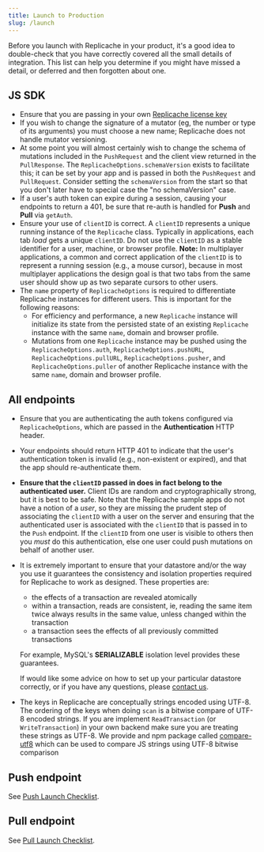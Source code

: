 ```yaml
---
title: Launch to Production
slug: /launch
---
```


Before you launch with Replicache in your product, it's a good idea to double-check that you have correctly covered all the small details of integration. This list can help you determine if you might have missed a detail, or deferred and then forgotten about one.

## JS SDK

- Ensure that you are passing in your own [Replicache license key](/licensing)
- If you wish to change the signature of a mutator (eg, the number or type of
  its arguments) you must choose a new name; Replicache does not handle mutator
  versioning.
- At some point you will almost certainly wish to change the schema of mutations
  included in the `PushRequest` and the client view returned in the
  `PullResponse`. The `ReplicacheOptions.schemaVersion` exists to facilitate
  this; it can be set by your app and is passed in both the `PushRequest` and
  `PullRequest`. Consider setting the `schemaVersion` from the start so that you
  don't later have to special case the "no schemaVersion" case.
- If a user's auth token can expire during a session, causing your endpoints to
  return a 401, be sure that re-auth is handled for **Push** and **Pull** via
  `getAuth`.
- Ensure your use of `clientID` is correct. A `clientID` represents a unique
  running instance of the `Replicache` class. Typically in applications, each
  tab _load_ gets a unique `clientID`. Do not use the `clientID` as a stable
  identifier for a user, machine, or browser profile. **Note:** In multiplayer
  applications, a common and correct application of the `clientID` is to
  represent a running session (e.g., a mouse cursor), because in most
  multiplayer applications the design goal is that two tabs from the same user
  should show up as two separate cursors to other users.
- The `name` property of `ReplicacheOptions` is required to differentiate
  Replicache instances for different users. This is important for the following
  reasons:
  - For efficiency and performance, a new `Replicache` instance will
    initialize its state from the persisted state of an existing `Replicache`
    instance with the same `name`, domain and browser profile.
  - Mutations from one `Replicache` instance may be pushed using the
    `ReplicacheOptions.auth`, `ReplicacheOptions.pushURL`,
    `ReplicacheOptions.pullURL`, `ReplicacheOptions.pusher`, and
    `ReplicacheOptions.puller` of another Replicache instance with the same
    `name`, domain and browser profile.

## All endpoints

- Ensure that you are authenticating the auth tokens configured via `ReplicacheOptions`, which are passed in the **Authentication** HTTP header.
- Your endpoints should return HTTP 401 to indicate that the user's authentication token is invalid (e.g., non-existent or expired), and that the app should re-authenticate them.
- **Ensure that the `clientID` passed in does in fact belong to the authenticated user.** Client IDs are random and cryptographically strong, but it is best to be safe. Note that the Replicache sample apps do not have a notion of a _user_, so they are missing the prudent step of associating the `clientID` with a user on the server and ensuring that the authenticated user is associated with the `clientID` that is passed in to the `Push` endpoint. If the `clientID` from one user is visible to others then you _must_ do this authentication, else one user could push mutations on behalf of another user.
- It is extremely important to ensure that your datastore and/or the way you use it guarantees the consistency and isolation properties required for Replicache to work as designed. These properties are:

  - the effects of a transaction are revealed atomically
  - within a transaction, reads are consistent, ie, reading the same item twice always results in the same value, unless changed within the transaction
  - a transaction sees the effects of all previously committed transactions

  For example, MySQL's **SERIALIZABLE** isolation level provides these guarantees.

  If would like some advice on how to set up your particular datastore correctly, or if you have any questions, please [contact us](https://replicache.dev/#contact).

- The keys in Replicache are conceptually strings encoded using UTF-8. The
  ordering of the keys when doing `scan` is a bitwise compare of UTF-8 encoded
  strings. If you are implement `ReadTransaction` (or `WriteTransaction`) in
  your own backend make sure you are treating these strings as UTF-8. We provide
  and npm package called
  [compare-utf8](https://www.npmjs.com/package/compare-utf8) which can be used
  to compare JS strings using UTF-8 bitwise comparison

## Push endpoint

See [Push Launch Checklist](server-push#push-launch-checklist).

## Pull endpoint

See [Pull Launch Checklist](server-pull#pull-launch-checklist).

